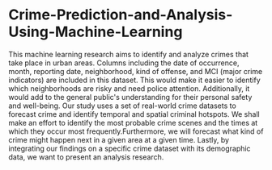 # Crime-Prediction-and-Analysis-Using-Machine-Learning
This machine learning research aims to identify and analyze crimes that take place in urban areas. Columns including the date of occurrence, month, reporting date, neighborhood, kind of offense, and MCI (major crime indicators) are included in this dataset. This would make it easier to identify which neighborhoods are risky and need police attention. Additionally, it would add to the general public's understanding for their personal safety and well-being. Our study uses a set of real-world crime datasets to forecast crime and identify temporal and spatial criminal hotspots. We shall make an effort to identify the most probable crime scenes and the times at which they occur most frequently.Furthermore, we will forecast what kind of crime might happen next in a given area at a given time. Lastly, by integrating our findings on a specific crime dataset with its demographic data, we want to present an analysis research.

